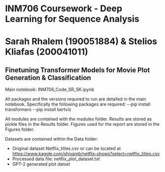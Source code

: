 # INM706 Coursework - Deep Learning for Sequence Analysis
# Sarah Rhalem (190051884) & Stelios Kliafas (200041011)

## Finetuning Transformer Models for Movie Plot Generation & Classification


Main notebook: INM706_Code_SR_SK.ipynb

All packages and the versions required to run are detailed in the main notebook. Specifically the following packages are required:
--pip install transformers
--pip install bertviz

All modules are contained with the modules folder.
Results are stored as pickle files in the Results folder.
Figures used for the report are stored in the Figures folder.


Datasets are contained within the Data folder:
- Original dataset Netflix_titles.csv  or can be located at https://www.kaggle.com/shivamb/netflix-shows?select=netflix_titles.csv
- Processed data file: netflix_plot_dataset.txt
- GPT-2 generated plot datset 
